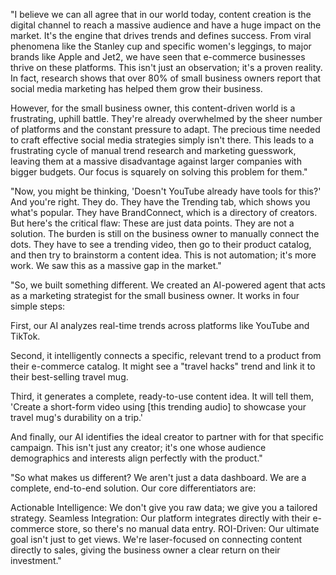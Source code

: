 "I believe we can all agree that in our world today, content creation is the digital channel to reach a massive audience and have a huge impact on the market. It's the engine that drives trends and defines success. From viral phenomena like the Stanley cup and specific women's leggings, to major brands like Apple and Jet2, we have seen that e-commerce businesses thrive on these platforms. This isn't just an observation; it's a proven reality. In fact, research shows that over 80% of small business owners report that social media marketing has helped them grow their business.

However, for the small business owner, this content-driven world is a frustrating, uphill battle. They're already overwhelmed by the sheer number of platforms and the constant pressure to adapt. The precious time needed to craft effective social media strategies simply isn't there. This leads to a frustrating cycle of manual trend research and marketing guesswork, leaving them at a massive disadvantage against larger companies with bigger budgets. Our focus is squarely on solving this problem for them."

"Now, you might be thinking, 'Doesn't YouTube already have tools for this?' And you're right. They do. They have the Trending tab, which shows you what's popular. They have BrandConnect, which is a directory of creators. But here's the critical flaw: These are just data points. They are not a solution. The burden is still on the business owner to manually connect the dots. They have to see a trending video, then go to their product catalog, and then try to brainstorm a content idea. This is not automation; it's more work. We saw this as a massive gap in the market."

"So, we built something different. We created an AI-powered agent that acts as a marketing strategist for the small business owner. It works in four simple steps:

First, our AI analyzes real-time trends across platforms like YouTube and TikTok.

Second, it intelligently connects a specific, relevant trend to a product from their e-commerce catalog. It might see a "travel hacks" trend and link it to their best-selling travel mug.

Third, it generates a complete, ready-to-use content idea. It will tell them, 'Create a short-form video using [this trending audio] to showcase your travel mug's durability on a trip.'

And finally, our AI identifies the ideal creator to partner with for that specific campaign. This isn't just any creator; it's one whose audience demographics and interests align perfectly with the product."

"So what makes us different? We aren't just a data dashboard. We are a complete, end-to-end solution. Our core differentiators are:

Actionable Intelligence: We don't give you raw data; we give you a tailored strategy.
Seamless Integration: Our platform integrates directly with their e-commerce store, so there's no manual data entry.
ROI-Driven: Our ultimate goal isn't just to get views. We're laser-focused on connecting content directly to sales, giving the business owner a clear return on their investment."
